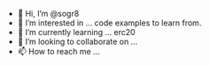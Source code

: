 - 👋 Hi, I’m @sogr8
- 👀 I’m interested in ... code examples to learn from.
- 🌱 I’m currently learning ... erc20
- 💞️ I’m looking to collaborate on ... 
- 📫 How to reach me ... 

<!---
sogr8/sogr8 is a ✨ special ✨ repository because its `README.md` (this file) appears on your GitHub profile.
You can click the Preview link to take a look at your changes.
--->
